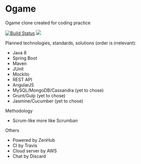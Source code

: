 # Ogame
Ogame clone created for coding practice

[![Build Status](https://travis-ci.org/tomekbielaszewski/Ogame.svg)](https://travis-ci.org/tomekbielaszewski/Ogame)
<a href="https://zenhub.com"><img src="https://raw.githubusercontent.com/ZenHubIO/support/master/zenhub-badge.png"></a>

Planned technologies, standards, solutions (order is irrelevant):
- Java 8
- Spring Boot
- Maven
- JUnit
- Mockito
- REST API
- AngularJS
- MySQL/MongoDB/Cassandra (yet to chose)
- Grunt/Gulp (yet to chose)
- Jasmine/Cucumber (yet to chose)

Methodology
- Scrum-like more like Scrumban

Others
- Powered by ZenHub
- CI by Travis
- Cloud server by AWS
- Chat by Discard
